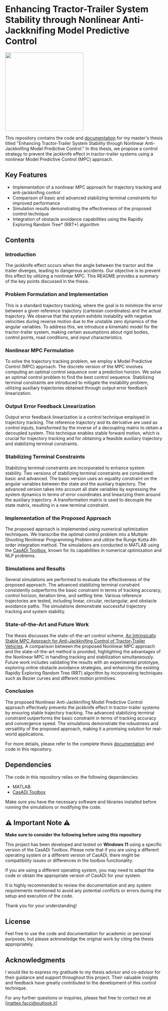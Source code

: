 # Enhancing Tractor-Trailer System Stability through Nonlinear Anti-Jackknifing Model Predictive Control

<img src="readme_media/Lemniscate_tracking.gif" height="250"/>

This repository contains the code and [documentation](facci_matteo_master_thesis.pdf) for my master's thesis titled "Enhancing Tractor-Trailer System Stability through Nonlinear Anti-Jackknifing Model Predictive Control." In this thesis, we propose a control strategy to prevent the jackknife effect in tractor-trailer systems using a nonlinear Model Predictive Control (MPC) approach.

## Key Features
- Implementation of a nonlinear MPC approach for trajectory tracking and anti-jackknifing control
- Comparison of basic and advanced stabilizing terminal constraints for improved performance
- Simulation results demonstrating the effectiveness of the proposed control technique
- Integration of obstacle avoidance capabilities using the Rapidly Exploring Random Tree* (RRT*) algorithm

## Contents

### Introduction

The jackknife effect occurs when the angle between the tractor and the trailer diverges, leading to dangerous accidents. Our objective is to prevent this effect by utilizing a nonlinear MPC. This README provides a summary of the key points discussed in the thesis.

### Problem Formulation and Implementation

This is a standard trajectory tracking, where the goal is to minimize the error between a given reference trajectory (cartesian coordinates) and the actual trajectory. We observe that the system exhibits instability with negative velocities during reverse motion due to the unstable zero dynamics of the angular variables. To address this, we introduce a kinematic model for the tractor-trailer system, making certain assumptions about rigid bodies, control points, road conditions, and input characteristics.

### Nonlinear MPC Formulation

To solve the trajectory tracking problem, we employ a Model Predictive Control (MPC) approach. The discrete version of the MPC involves computing an optimal control sequence over a prediction horizon. We solve an optimal control problem to find the best control sequence. Stabilizing terminal constraints are introduced to mitigate the instability problem, utilizing auxiliary trajectories obtained through output error feedback linearization.

### Output Error Feedback Linearization

Output error feedback linearization is a control technique employed in trajectory tracking. The reference trajectory and its derivative are used as control inputs, transformed by the inverse of a decoupling matrix to obtain a decoupled system. This technique enables stable forward motion, which is crucial for trajectory tracking and for obtaining a feasible auxiliary trajectory and stabilizing terminal constraints.

### Stabilizing Terminal Constraints

Stabilizing terminal constraints are incorporated to enhance system stability. Two versions of stabilizing terminal constraints are considered: basic and advanced. The basic version uses an equality constraint on the angular variables between the state and the auxiliary trajectory. The advanced version takes into account all state variables by expressing the system dynamics in terms of error coordinates and linearizing them around the auxiliary trajectory. A transformation matrix is used to decouple the state matrix, resulting in a new terminal constraint.

### Implementation of the Proposed Approach

The proposed approach is implemented using numerical optimization techniques. We transcribe the optimal control problem into a Multiple Shooting Nonlinear Programming Problem and utilize the Runge Kutta 4th order integration method. The simulations are conducted in MATLAB using the [CasADi Toolbox](https://github.com/casadi), known for its capabilities in numerical optimization and NLP problems.

### Simulations and Results

Several simulations are performed to evaluate the effectiveness of the proposed approach. The advanced stabilizing terminal constraint consistently outperforms the basic constraint in terms of tracking accuracy, control horizon, iteration time, and settling time. Various reference trajectories are tested, including linear, circular, rectangular, and obstacle avoidance paths. The simulations demonstrate successful trajectory tracking and system stability.

### State-of-the-Art and Future Work

The thesis discusses the state-of-the-art control scheme, [An Intrinsically Stable MPC Approach for Anti-Jackknifing Control of Tractor-Trailer Vehicles](https://ieeexplore.ieee.org/document/9740173). A comparison between the proposed Nonlinear MPC approach and the state-of-the-art method is provided, highlighting the advantages of the Nonlinear MPC in handling tracking and stabilization simultaneously. Future work includes validating the results with an experimental prototype, exploring online obstacle avoidance strategies, and enhancing the existing Rapidly Exploring Random Tree (RRT) algorithm by incorporating techniques such as Bezier curves and different motion primitives.

### Conclusion

The proposed Nonlinear Anti-Jackknifing Model Predictive Control approach effectively prevents the jackknife effect in tractor-trailer systems by ensuring stable trajectory tracking. The advanced stabilizing terminal constraint outperforms the basic constraint in terms of tracking accuracy and convergence speed. The simulations demonstrate the robustness and versatility of the proposed approach, making it a promising solution for real-world applications.

For more details, please refer to the complete thesis [documentation](facci_matteo_master_thesis.pdf) and code in this repository.

## Dependencies
The code in this repository relies on the following dependencies:
- MATLAB
- [CasADi Toolbox](https://github.com/casadi)

Make sure you have the necessary software and libraries installed before running the simulations or modifying the code.

## :warning: Important Note :warning:

**Make sure to consider the following before using this repository**

This project has been developed and tested on **Windows 11** using a specific version of the CasADi Toolbox. Please note that if you are using a different operating system or a different version of CasADi, there might be compatibility issues or differences in the toolbox functionality.

If you are using a different operating system, you may need to adapt the code or obtain the appropriate version of CasADi for your system.

It is highly recommended to review the documentation and any system requirements mentioned to avoid any potential conflicts or errors during the setup and execution of the code.

Thank you for your understanding!


## License
Feel free to use the code and documentation for academic or personal purposes, but please acknowledge the original work by citing the thesis appropriately.

## Acknowledgments
I would like to express my gratitude to my thesis advisor and co-advisor for their guidance and support throughout this project. Their valuable insights and feedback have greatly contributed to the development of this control technique.


For any further questions or inquiries, please feel free to contact me at [matteo.facci@outlook.it]
